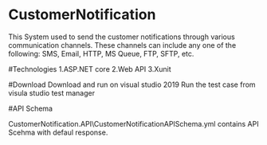 # CustomerNotification
This System used to send the customer notifications  through various communication  channels.
These channels can include
any one of the following: SMS, Email, HTTP, MS Queue, FTP, SFTP, etc.

#Technologies
1.ASP.NET core 
2.Web API
3.Xunit


#Download
Download  and run on visual studio 2019
Run the test case  from visula studio  test manager

#API Schema

CustomerNotification.API\CustomerNotificationAPISchema.yml  contains  API Scehma  with defaul response.

